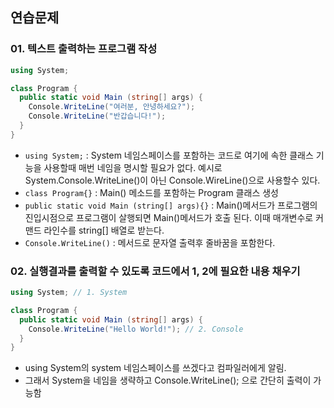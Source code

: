 ## 연습문제
### 01. 텍스트 출력하는 프로그램 작성
```c#
using System;

class Program {
  public static void Main (string[] args) {
    Console.WriteLine("여러분, 안녕하세요?");
    Console.WriteLine("반갑습니다!");
  }
}
```
- `using System;` : System 네임스페이스를 포함하는 코드로 여기에 속한 클래스 기능을 사용할때 매번 네임을 명시할 필요가 없다. 예시로 System.Console.WriteLine()이 아닌 Console.WireLine()으로 사용할수 있다.
- `class Program{}` : Main() 메소드를 포함하는 Program 클래스 생성
- `public static void Main (string[] args){}` : Main()메서드가 프로그램의 진입시점으로 프로그램이 살행되면 Main()메서드가 호출 된다. 이때 매개변수로 커맨드 라인수를 string[] 배열로 받는다.
- `Console.WriteLine()` : 메서드로 문자열 출력후 줄바꿈을 포함한다.


### 02. 실행결과를 출력할 수 있도록 코드에서 1, 2에 필요한 내용 채우기
```C#
using System; // 1. System

class Program {
  public static void Main (string[] args) {
    Console.WriteLine("Hello World!"); // 2. Console
  }
}
```

- using System의 system 네임스페이스를 쓰겠다고 컴파일러에게 알림.
- 그래서 System을 네임을 생략하고 Console.WriteLine(); 으로 간단히 출력이 가능함
